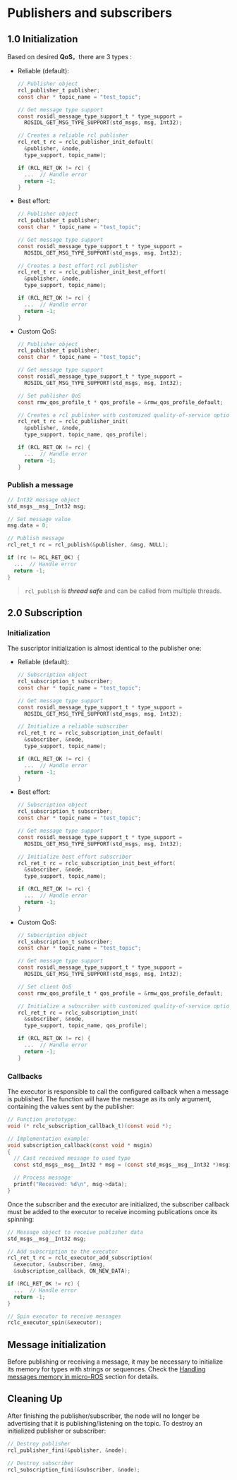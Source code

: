 # Publishers and subscribers

## 1.0      Initialization

Based on desired **QoS**，there are 3 types :

- Reliable (default):

  ```c
  // Publisher object
  rcl_publisher_t publisher;
  const char * topic_name = "test_topic";
  
  // Get message type support
  const rosidl_message_type_support_t * type_support =
    ROSIDL_GET_MSG_TYPE_SUPPORT(std_msgs, msg, Int32);
  
  // Creates a reliable rcl publisher
  rcl_ret_t rc = rclc_publisher_init_default(
    &publisher, &node,
    type_support, topic_name);
  
  if (RCL_RET_OK != rc) {
    ...  // Handle error
    return -1;
  }
  ```

- Best effort:

  ```c
  // Publisher object
  rcl_publisher_t publisher;
  const char * topic_name = "test_topic";
  
  // Get message type support
  const rosidl_message_type_support_t * type_support =
    ROSIDL_GET_MSG_TYPE_SUPPORT(std_msgs, msg, Int32);
  
  // Creates a best effort rcl publisher
  rcl_ret_t rc = rclc_publisher_init_best_effort(
    &publisher, &node,
    type_support, topic_name);
  
  if (RCL_RET_OK != rc) {
    ...  // Handle error
    return -1;
  }
  ```

- Custom QoS:

  ```c
  // Publisher object
  rcl_publisher_t publisher;
  const char * topic_name = "test_topic";
  
  // Get message type support
  const rosidl_message_type_support_t * type_support =
    ROSIDL_GET_MSG_TYPE_SUPPORT(std_msgs, msg, Int32);
  
  // Set publisher QoS
  const rmw_qos_profile_t * qos_profile = &rmw_qos_profile_default;
  
  // Creates a rcl publisher with customized quality-of-service options
  rcl_ret_t rc = rclc_publisher_init(
    &publisher, &node,
    type_support, topic_name, qos_profile);
  
  if (RCL_RET_OK != rc) {
    ...  // Handle error
    return -1;
  }
  ```

### Publish a message

```c
// Int32 message object
std_msgs__msg__Int32 msg;

// Set message value
msg.data = 0;

// Publish message
rcl_ret_t rc = rcl_publish(&publisher, &msg, NULL);

if (rc != RCL_RET_OK) {
  ...  // Handle error
  return -1;
}
```

> `rcl_publish` is ***thread safe*** and can be called from multiple threads.





## 2.0      Subscription

### Initialization

The suscriptor initialization is almost identical to the publisher one:

- Reliable (default):

  ```c
  // Subscription object
  rcl_subscription_t subscriber;
  const char * topic_name = "test_topic";
  
  // Get message type support
  const rosidl_message_type_support_t * type_support =
    ROSIDL_GET_MSG_TYPE_SUPPORT(std_msgs, msg, Int32);
  
  // Initialize a reliable subscriber
  rcl_ret_t rc = rclc_subscription_init_default(
    &subscriber, &node,
    type_support, topic_name);
  
  if (RCL_RET_OK != rc) {
    ...  // Handle error
    return -1;
  }
  ```

- Best effort:

  ```c
  // Subscription object
  rcl_subscription_t subscriber;
  const char * topic_name = "test_topic";
  
  // Get message type support
  const rosidl_message_type_support_t * type_support =
    ROSIDL_GET_MSG_TYPE_SUPPORT(std_msgs, msg, Int32);
  
  // Initialize best effort subscriber
  rcl_ret_t rc = rclc_subscription_init_best_effort(
    &subscriber, &node,
    type_support, topic_name);
  
  if (RCL_RET_OK != rc) {
    ...  // Handle error
    return -1;
  }
  ```

- Custom QoS:

  ```c
  // Subscription object
  rcl_subscription_t subscriber;
  const char * topic_name = "test_topic";
  
  // Get message type support
  const rosidl_message_type_support_t * type_support =
    ROSIDL_GET_MSG_TYPE_SUPPORT(std_msgs, msg, Int32);
  
  // Set client QoS
  const rmw_qos_profile_t * qos_profile = &rmw_qos_profile_default;
  
  // Initialize a subscriber with customized quality-of-service options
  rcl_ret_t rc = rclc_subscription_init(
    &subscriber, &node,
    type_support, topic_name, qos_profile);
  
  if (RCL_RET_OK != rc) {
    ...  // Handle error
    return -1;
  }
  ```



### Callbacks

The executor is responsible to call the configured callback when a message is published. The function will have the message as its only argument, containing the values sent by the publisher:

```c
// Function prototype:
void (* rclc_subscription_callback_t)(const void *);

// Implementation example:
void subscription_callback(const void * msgin)
{
  // Cast received message to used type
  const std_msgs__msg__Int32 * msg = (const std_msgs__msg__Int32 *)msgin;

  // Process message
  printf("Received: %d\n", msg->data);
}
```

Once the subscriber and the executor are initialized, the subscriber callback must be added to the executor to receive incoming publications once its spinning:

```c
// Message object to receive publisher data
std_msgs__msg__Int32 msg;

// Add subscription to the executor
rcl_ret_t rc = rclc_executor_add_subscription(
  &executor, &subscriber, &msg,
  &subscription_callback, ON_NEW_DATA);

if (RCL_RET_OK != rc) {
  ...  // Handle error
  return -1;
}

// Spin executor to receive messages
rclc_executor_spin(&executor);
```



## Message initialization

Before publishing or receiving a message, it may be necessary to initialize its memory for types with strings or sequences. Check the [Handling messages memory in micro-ROS](https://micro.ros.org/docs/tutorials/advanced/handling_type_memory/) section for details.

## Cleaning Up

After finishing the publisher/subscriber, the node will no longer be advertising that it is publishing/listening on the topic. To destroy an initialized publisher or subscriber:

```c
// Destroy publisher
rcl_publisher_fini(&publisher, &node);

// Destroy subscriber
rcl_subscription_fini(&subscriber, &node);
```
